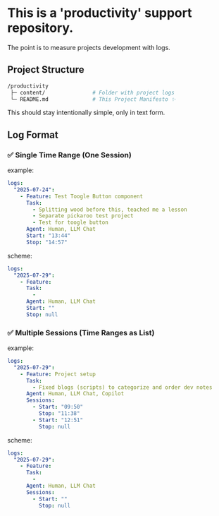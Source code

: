# This is a 'productivity' support repository.

The point is to measure projects development with logs.

## **Project Structure**

```bash
/productivity
 ├─ content/               # Folder with project logs
 └─ README.md              # This Project Manifesto ✨
```

This should stay intentionally simple, only in text form.

## Log Format

### ✅ **Single Time Range (One Session)**

example:

```yaml
logs:
  "2025-07-24":
    - Feature: Test Toogle Button component
      Task:
        - Splitting wood before this, teached me a lesson
        - Separate pickaroo test project
        - Test for toogle button
      Agent: Human, LLM Chat
      Start: "13:44"
      Stop: "14:57"
```

scheme:

```yaml
logs:
  "2025-07-29":
    - Feature:
      Task:
        - 
      Agent: Human, LLM Chat
      Start: ""
      Stop: null
```

### ✅ **Multiple Sessions (Time Ranges as List)**

example:

```yaml
logs:
  "2025-07-29":
    - Feature: Project setup
      Task:
        - Fixed blogs (scripts) to categorize and order dev notes
      Agent: Human, LLM Chat, Copilot
      Sessions:
        - Start: "09:50"
          Stop: "11:38"
        - Start: "12:51"
          Stop: null
```

scheme:

```yaml
logs:
  "2025-07-29":
    - Feature:
      Task:
        - 
      Agent: Human, LLM Chat
      Sessions:
        - Start: ""
          Stop: null
```
